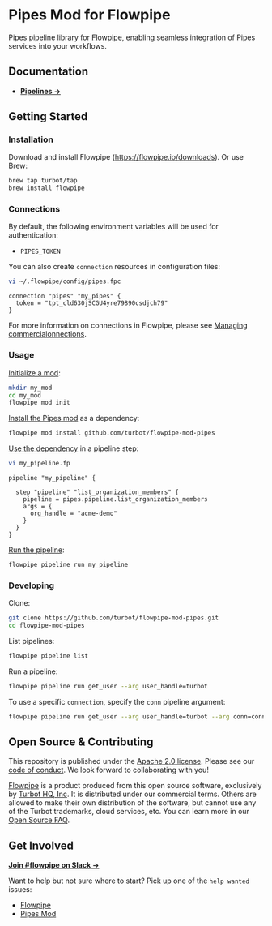 # Pipes Mod for Flowpipe

Pipes pipeline library for [Flowpipe](https://flowpipe.io), enabling seamless integration of Pipes services into your workflows.

## Documentation

- **[Pipelines →](https://hub.flowpipe.io/mods/turbot/pipes/pipelines)**

## Getting Started

### Installation

Download and install Flowpipe (https://flowpipe.io/downloads). Or use Brew:

```sh
brew tap turbot/tap
brew install flowpipe
```

### Connections

By default, the following environment variables will be used for authentication:

- `PIPES_TOKEN`

You can also create `connection` resources in configuration files:

```sh
vi ~/.flowpipe/config/pipes.fpc
```

```hcl
connection "pipes" "my_pipes" {
  token = "tpt_cld630jSCGU4yre79890csdjch79"
}
```

For more information on connections in Flowpipe, please see [Managing commercialonnections](https://flowpipe.io/docs/run/connections).

### Usage

[Initialize a mod](https://flowpipe.io/docs/build/index#initializing-a-mod):

```sh
mkdir my_mod
cd my_mod
flowpipe mod init
```

[Install the Pipes mod](https://flowpipe.io/docs/build/mod-dependencies#mod-dependencies) as a dependency:

```sh
flowpipe mod install github.com/turbot/flowpipe-mod-pipes
```

[Use the dependency](https://flowpipe.io/docs/build/write-pipelines/index) in a pipeline step:

```sh
vi my_pipeline.fp
```

```hcl
pipeline "my_pipeline" {

  step "pipeline" "list_organization_members" {
    pipeline = pipes.pipeline.list_organization_members
    args = {
      org_handle = "acme-demo"
    }
  }
}
```

[Run the pipeline](https://flowpipe.io/docs/run/pipelines):

```sh
flowpipe pipeline run my_pipeline
```

### Developing

Clone:

```sh
git clone https://github.com/turbot/flowpipe-mod-pipes.git
cd flowpipe-mod-pipes
```

List pipelines:

```sh
flowpipe pipeline list
```

Run a pipeline:

```sh
flowpipe pipeline run get_user --arg user_handle=turbot
```

To use a specific `connection`, specify the `conn` pipeline argument:

```sh
flowpipe pipeline run get_user --arg user_handle=turbot --arg conn=connection.pipes.my_pipes
```

## Open Source & Contributing

This repository is published under the [Apache 2.0 license](https://www.apache.org/licenses/LICENSE-2.0). Please see our [code of conduct](https://github.com/turbot/.github/blob/main/CODE_OF_CONDUCT.md). We look forward to collaborating with you!

[Flowpipe](https://flowpipe.io) is a product produced from this open source software, exclusively by [Turbot HQ, Inc](https://turbot.com). It is distributed under our commercial terms. Others are allowed to make their own distribution of the software, but cannot use any of the Turbot trademarks, cloud services, etc. You can learn more in our [Open Source FAQ](https://turbot.com/open-source).

## Get Involved

**[Join #flowpipe on Slack →](https://flowpipe.io/community/join)**

Want to help but not sure where to start? Pick up one of the `help wanted` issues:

- [Flowpipe](https://github.com/turbot/flowpipe/labels/help%20wanted)
- [Pipes Mod](https://github.com/turbot/flowpipe-mod-pipes/labels/help%20wanted)
